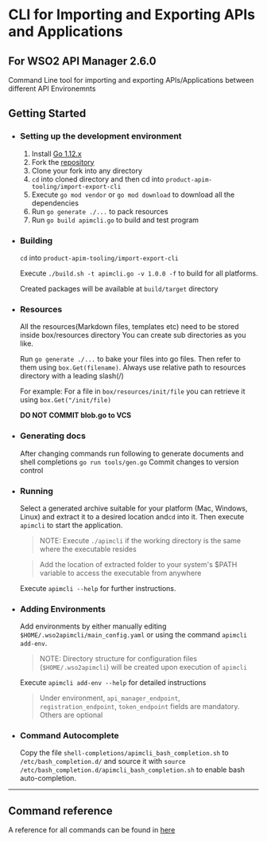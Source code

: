 # CLI for Importing and Exporting APIs and Applications
## For WSO2 API Manager 2.6.0

Command Line tool for importing and exporting APIs/Applications between different API Environemnts

## Getting Started

- ### Setting up the development environment
    1. Install [Go 1.12.x](https://golang.org/dl)
    2. Fork the [repository](https://github.com/wso2/product-apim-tooling)
    3. Clone your fork into any directory
    5. `cd` into cloned directory and then cd into `product-apim-tooling/import-export-cli`
    6. Execute `go mod vendor` or `go mod download` to download all the dependencies
    7. Run `go generate ./...` to pack resources
    8. Run `go build apimcli.go` to build and test program

- ### Building
    `cd` into `product-apim-tooling/import-export-cli`
    
    Execute `./build.sh -t apimcli.go -v 1.0.0 -f` to build for all platforms.
    
    Created packages will be available at `build/target` directory

- ### Resources
    All the resources(Markdown files, templates etc) need to be stored inside box/resources directory
    You can create sub directories as you like.
    
    Run `go generate ./...` to bake your files into go files.
    Then refer to them using `box.Get(filename)`. Always use relative path to resources directory with a leading slash(/)
    
    For example: For a file in `box/resources/init/file` you can retrieve it using `box.Get("/init/file)`
    
    **DO NOT COMMIT blob.go to VCS**    

- ### Generating docs
    After changing commands run following to generate documents and shell completions
    `go run tools/gen.go`
    Commit changes to version control
      
- ### Running
    Select a generated archive suitable for your platform (Mac, Windows, Linux) and extract it to a desired location and`cd` into it.
    Then execute `apimcli` to start the application.
    > NOTE: Execute `./apimcli` if the working directory is the same where the executable resides
    
    > Add the location of extracted folder to your system's $PATH variable to access the executable from anywhere 
    
    Execute `apimcli --help` for further instructions.

- ### Adding Environments
    Add environments by either manually editing `$HOME/.wso2apimcli/main_config.yaml` or using the command
    `apimcli add-env`.
    > NOTE: Directory structure for configuration files (`$HOME/.wso2apimcli`) will be created upon execution of `apimcli`
    
    Execute `apimcli add-env --help` for detailed instructions
    > Under environment, `api_manager_endpoint`, `registration_endpoint`, `token_endpoint` fields are mandatory. Others are optional
    
- ### Command Autocomplete
    Copy the file `shell-completions/apimcli_bash_completion.sh` to `/etc/bash_completion.d/` and source it with
    `source /etc/bash_completion.d/apimcli_bash_completion.sh` to enable bash auto-completion.

***

## Command reference 

A reference for all commands can be found in [here](docs/apimcli.md)
